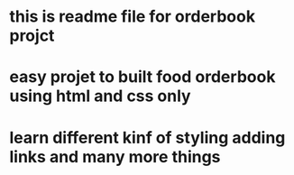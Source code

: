 # this is readme file for orderbook projct
# easy projet to built food orderbook using html and css only
# learn different kinf of styling adding links and many more things